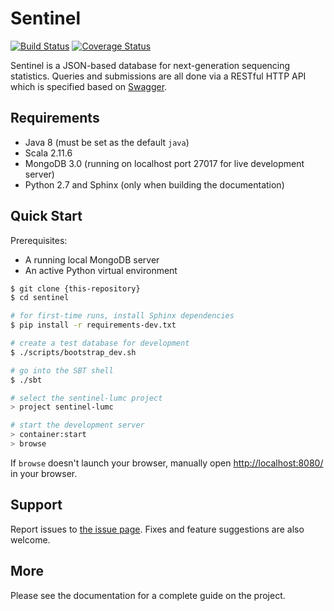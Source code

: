 # Sentinel

[![Build Status](https://travis-ci.org/LUMC/sentinel.svg?branch=master)](https://travis-ci.org/LUMC/sentinel)  [![Coverage Status](https://coveralls.io/repos/LUMC/sentinel/badge.svg?branch=master&service=github)](https://coveralls.io/github/LUMC/sentinel?branch=master)

Sentinel is a JSON-based database for next-generation sequencing statistics. Queries and submissions are all done via a
RESTful HTTP API which is specified based on [Swagger](http://swagger.io).

## Requirements

- Java 8 (must be set as the default `java`)
- Scala 2.11.6
- MongoDB 3.0 (running on localhost port 27017 for live development server)
- Python 2.7 and Sphinx (only when building the documentation)

## Quick Start

Prerequisites:

- A running local MongoDB server
- An active Python virtual environment

```sh
$ git clone {this-repository}
$ cd sentinel

# for first-time runs, install Sphinx dependencies
$ pip install -r requirements-dev.txt

# create a test database for development
$ ./scripts/bootstrap_dev.sh

# go into the SBT shell
$ ./sbt

# select the sentinel-lumc project
> project sentinel-lumc

# start the development server
> container:start
> browse
```

If `browse` doesn't launch your browser, manually open [http://localhost:8080/](http://localhost:8080/) in your browser.

## Support

Report issues to [the issue page](https://git.lumc.nl/sasc/sentinel/issues). Fixes and feature suggestions are also
welcome.

## More

Please see the documentation for a complete guide on the project.

